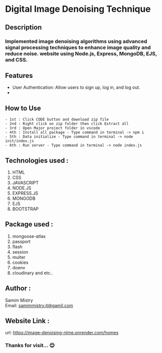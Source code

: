 ﻿# Digital Image Denoising Technique 

## Description

### Implemented image denoising algorithms using advanced signal processing techniques to enhance image quality and reduce noise. website using Node.js, Express, MongoDB, EJS, and CSS.

## Features
- User Authentication: Allow users to sign up, log in, and log out.
- 

## How to Use
    - 1st : Click CODE button and download zip file
    - 2nd : Right click on zip folder then click Extract all 
    - 3rd : Open Major project folder in vscode 
    - 4th : Install all package - Type command in terminal -> npm i
    - 5th : Data initialize - Type command in terminal -> node init/index.js
    - 6th : Run server - Type command in terminal -> node index.js

## Technologies used :
   1. HTML
   2. CSS
   3. JAVASCRIPT
   4. NODE.JS
   5. EXPRESS.JS
   6. MONGODB
   7. EJS
   8. BOOTSTRAP

## Package used :
   1. mongoose-atlas
   2. passport
   3. flash
   4. session
   5. multer
   6. cookies
   7. doenv
   8. cloudinary and etc..
## Author :
   Samim Mistry
   <br>
   Email: samimmistry.it@gamil.com
   <br>

## Website Link :
url: https://image-denoising-nlme.onrender.com/homes


### Thanks for visit... 😊
